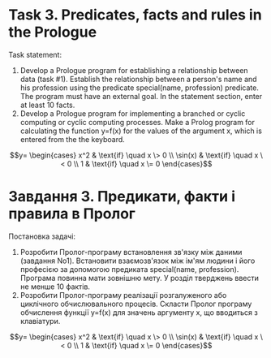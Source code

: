 # Task 3. Predicates, facts and rules in the Prologue
Task statement:
1. Develop a Prologue program for establishing a relationship between data (task #1).
Establish the relationship between a person's name and his profession using the predicate special(name, profession) predicate. The program must have an external goal. In the statement section, enter at least 10 facts.
2. Develop a Prologue program for implementing a branched or cyclic computing or cyclic computing processes. 
Make a Prolog program for calculating the function y=f(x) for the values of the argument x, which is entered from the the keyboard.

$$y=
\begin{cases}
	x^2 & \text{if} \quad x \> 0 \\
	\sin(x) & \text{if} \quad x \< 0 \\
	1 & \text{if} \quad x \= 0
\end{cases}$$

# Завдання 3. Предикати, факти і правила в Пролог

Постановка задачі:
1. Розробити Пролог-програму встановлення зв'язку між даними (завдання No1).
Встановити взаємозв'язок між ім'ям людини і його професією за допомогою предиката
special(name, profession). Програма повинна мати зовнішню мету. У розділ тверджень ввести не менше
10 фактів.
2. Розробити Пролог-програму реалізації розгалуженого або циклічного обчислювального
процесів. 
Скласти Пролог програму обчислення функції y=f(x) для значень аргументу x, що вводиться з
клавіатури.

$$y=
\begin{cases}
	x^2 & \text{if} \quad x \> 0 \\
	\sin(x) & \text{if} \quad x \< 0 \\
	1 & \text{if} \quad x \= 0
\end{cases}$$
